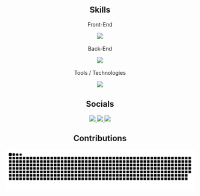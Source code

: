 <h2 align="center">Skills</h5>

<p align="center">Front-End</p>
<p align="center">
    <img src="https://skillicons.dev/icons?i=html,css,javascript,ts,react,angular,next,bootstrap,tailwind,threejs" />
</p>

<p align="center">Back-End</p>
<p align="center">
    <img src="https://skillicons.dev/icons?i=nodejs,expressjs,cs,c,cpp,dotnet,spring,py,flask,django" />
</p>

<p align="center">Tools / Technologies</p>
<p align="center">
    <img src="https://skillicons.dev/icons?i=git,github,figma,postman,mongodb,mysql,sqlite,postgres,firebase" />
</p>

<h2 align="center">Socials</h5>
<p align="center">
    <a href="mailto:amrabdelwahed00@gmail.com">
        <img src="https://skillicons.dev/icons?i=gmail" />
    </a>
    <a href="https://www.linkedin.com/in/amrabdelwahed/">
        <img src="https://skillicons.dev/icons?i=linkedin" />
    </a>
    <a href="https://www.instagram.com/walibia7a/">
        <img src="https://skillicons.dev/icons?i=instagram" />
    </a>
</p>

<h2 align="center">Contributions</h2>

![snake gif](https://github.com/AmrAbdelwahed/AmrAbdelwahed/blob/output/github-contribution-grid-snake-dark.svg)
